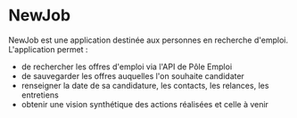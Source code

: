 # NewJob

NewJob est une application destinée aux personnes en recherche d'emploi.
L'application permet : 
* de rechercher les offres d'emploi via l'API de Pôle Emploi
* de sauvegarder les offres auquelles l'on souhaite candidater
* renseigner la date de sa candidature, les contacts, les relances, les entretiens
* obtenir une vision synthétique des actions réalisées et celle à venir
